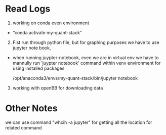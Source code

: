 # Read Logs

1. working on conda even environment
- “conda activate my-quant-stack”

2. Fist run through python file, but for graphing purposes we have to use jupyter note book,
- when running juypter-notebook,
    even we are in virtual env we have to mannully run 'juypter notebook' command within venv environment for using installed packages

  /opt/anaconda3/envs/my-quant-stack/bin/jupyter notebook

3. working with openBB for downloading data



# Other Notes
we can use command "whcih -a jupyter" for getting all the location for related command
